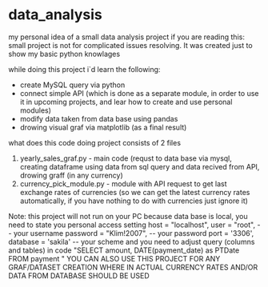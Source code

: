 # data_analysis
my personal idea of a small data analysis project 
if you are reading this: small project is not for complicated issues resolving. It was created just to show my basic python knowlages 

while doing this project i`d learn the following: 
-  create MySQL query via python 
-  connect simple API (which is done as a  separate module, in order to use it in upcoming projects, and lear how to create and use personal modules)
-  modify data taken from data base using pandas
-  drowing visual graf via matplotlib (as a final result)

what does this code doing
project consists of 2 files
1. yearly_sales_graf.py - main code (requst to data base via mysql, creating dataframe using data from sql query and data recived from API, drowing graff (in any currency)
2. currency_pick_module.py - module with API request to get last exchange rates of currencies (so we can get the latest currency rates automatically, if you have nothing to do with currencies just ignore it) 

Note: this project will not run on your PC because data base is local, you need to state you personal access setting
    host = "localhost",
    user = "root",          -- your username
    password = "Klim!2007", -- your password
    port = '3306', 
    database = 'sakila' -- your scheme
and you need to adjust query (columns and tables) in code 
"SELECT amount, DATE(payment_date) as PTDate FROM payment " 
YOU CAN ALSO USE THIS PROJECT FOR ANY GRAF/DATASET CREATION  WHERE IN  ACTUAL CURRENCY RATES AND/OR DATA FROM DATABASE SHOULD BE USED 
